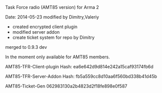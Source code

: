 Task Force radio (AMT85 version) for Arma 2


Date: 2014-05-23 modified by Dimitry,Valeriy
- created encrypted client plugin
- modified server addon
- create ticket system for repo by Dimitry

merged to 0.9.3 dev

In the moment only available for AMT85 members.


AMT85-TFR-Client-plugin
Hash: ea6e642d9d814e242a15caf93174fb6d

AMT85-TFR-Server-Addon
Hash: fb5a559cc8d10aa6f560bd338b41d45b

AMT85-Ticket-Gen
062983130a2b4823d2f18fe898e0f587


